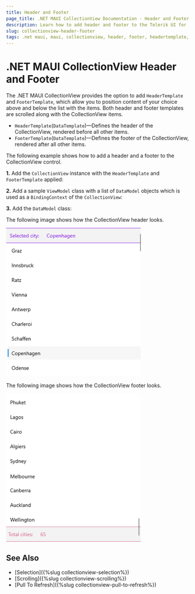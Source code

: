 ```yaml
---
title: Header and Footer
page_title: .NET MAUI CollectionView Documentation - Header and Footer
description: Learn how to add header and footer to the Telerik UI for .NET MAUI CollectionView.
slug: collectionview-header-footer
tags: .net maui, maui, collectionview, header, footer, headertemplate, footertemplate
---
```


# .NET MAUI CollectionView Header and Footer

The .NET MAUI CollectionView provides the option to add `HeaderTemplate` and `FooterTemplate`, which allow you to position content of your choice above and below the list with the items. Both header and footer templates are scrolled along with the CollectionView items.

* `HeaderTemplate`(`DataTemplate`)&mdash;Defines the header of the CollectionView, rendered before all other items.
* `FooterTemplate`(`DataTemplate`)&mdash;Defines the footer of the CollectionView, rendered after all other items.

The following example shows how to add a header and a footer to the CollectionView control.

**1.** Add the `CollectionView` instance with the `HeaderTemplate` and `FooterTemplate` applied:

<snippet id='collectionview-header-footer'/>

**2.** Add a sample `ViewModel` class with a list of `DataModel` objects which is used as a `BindingContext` of the `CollectionView`:

<snippet id='collectionview-viewmodel'/>

**3.** Add the `DataModel` class:

<snippet id='collectionview-datamodel'/>

The following image shows how the CollectionView header looks.

![.NET MAUI CollectionView Header Template](images/collectionview-header-template.png)

The following image shows how the CollectionView footer looks.

![.NET MAUI CollectionView Footer Template](images/collectionview-footer-template.png)

## See Also

- [Selection]({%slug collectionview-selection%})
- [Scrolling]({%slug collectionview-scrolling%})
- [Pull To Refresh]({%slug collectionview-pull-to-refresh%})
